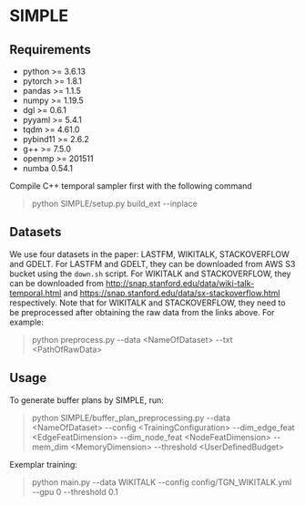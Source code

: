 # SIMPLE
## Requirements
- python >= 3.6.13
- pytorch >= 1.8.1
- pandas >= 1.1.5
- numpy >= 1.19.5
- dgl >= 0.6.1
- pyyaml >= 5.4.1
- tqdm >= 4.61.0
- pybind11 >= 2.6.2
- g++ >= 7.5.0
- openmp >= 201511
- numba 0.54.1

Compile C++ temporal sampler first with the following command
> python SIMPLE/setup.py build_ext --inplace

## Datasets
We use four datasets in the paper: LASTFM, WIKITALK, STACKOVERFLOW and GDELT.
For LASTFM and GDELT, they can be downloaded from AWS S3 bucket using the `down.sh` script. 
For WIKITALK and STACKOVERFLOW, they can be downloaded from http://snap.stanford.edu/data/wiki-talk-temporal.html and https://snap.stanford.edu/data/sx-stackoverflow.html respectively.
Note that for WIKITALK and STACKOVERFLOW, they need to be preprocessed after obtaining the raw data from the links above. For example:
> python preprocess.py --data \<NameOfDataset> --txt \<PathOfRawData>

## Usage
To generate buffer plans by SIMPLE, run:
> python SIMPLE/buffer_plan_preprocessing.py --data \<NameOfDataset> --config \<TrainingConfiguration> --dim_edge_feat \<EdgeFeatDimension> --dim_node_feat \<NodeFeatDimension> --mem_dim \<MemoryDimension> --threshold \<UserDefinedBudget>

Exemplar training:
> python main.py --data WIKITALK --config config/TGN_WIKITALK.yml --gpu 0 --threshold 0.1
